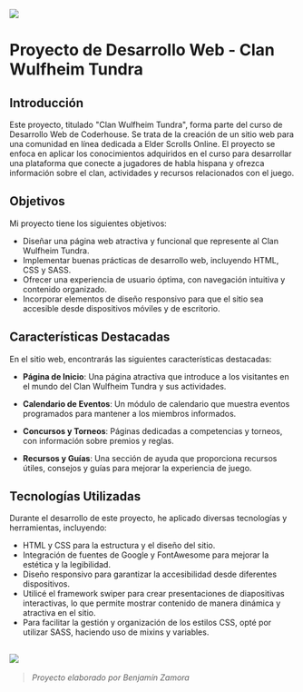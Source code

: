 [![](https://i.imgur.com/FJjPYgW.png)](https://i.imgur.com/FJjPYgW.png)
# Proyecto de Desarrollo Web - Clan Wulfheim Tundra

## Introducción

Este proyecto, titulado "Clan Wulfheim Tundra", forma parte del curso de Desarrollo Web de Coderhouse. Se trata de la creación de un sitio web para una comunidad en línea dedicada a Elder Scrolls Online. El proyecto se enfoca en aplicar los conocimientos adquiridos en el curso para desarrollar una plataforma que conecte a jugadores de habla hispana y ofrezca información sobre el clan, actividades y recursos relacionados con el juego.

## Objetivos

Mi proyecto tiene los siguientes objetivos:

- Diseñar una página web atractiva y funcional que represente al Clan Wulfheim Tundra.
- Implementar buenas prácticas de desarrollo web, incluyendo HTML, CSS y SASS.
- Ofrecer una experiencia de usuario óptima, con navegación intuitiva y contenido organizado.
- Incorporar elementos de diseño responsivo para que el sitio sea accesible desde dispositivos móviles y de escritorio.

## Características Destacadas

En el sitio web, encontrarás las siguientes características destacadas:

- **Página de Inicio**: Una página atractiva que introduce a los visitantes en el mundo del Clan Wulfheim Tundra y sus actividades.

- **Calendario de Eventos**: Un módulo de calendario que muestra eventos programados para mantener a los miembros informados.

- **Concursos y Torneos**: Páginas dedicadas a competencias y torneos, con información sobre premios y reglas.

- **Recursos y Guías**: Una sección de ayuda que proporciona recursos útiles, consejos y guías para mejorar la experiencia de juego.

## Tecnologías Utilizadas

Durante el desarrollo de este proyecto, he aplicado diversas tecnologías y herramientas, incluyendo:

- HTML y CSS para la estructura y el diseño del sitio.
- Integración de fuentes de Google y FontAwesome para mejorar la estética y la legibilidad.
- Diseño responsivo para garantizar la accesibilidad desde diferentes dispositivos.
- Utilicé el framework swiper para crear presentaciones de diapositivas interactivas, lo que permite mostrar contenido de manera dinámica y atractiva en el sitio.
- Para facilitar la gestión y organización de los estilos CSS, opté por utilizar SASS, haciendo uso de mixins y variables.

[![](https://i.imgur.com/HdtVv06.png)](https://i.imgur.com/HdtVv06.png)
------------

> *Proyecto elaborado por Benjamín Zamora*
